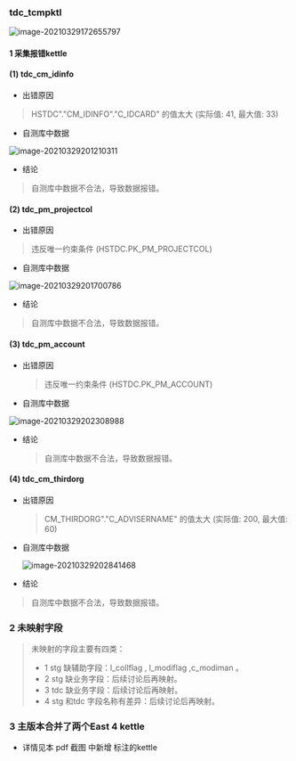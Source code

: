 ### tdc_tcmpktl

![image-20210329172655797](https://gitee.com/ZXiangC/picture/raw/master/img/image-20210329172655797.png)



#### 1 采集报错kettle 

#### (1) tdc_cm_idinfo

- 出错原因

> HSTDC"."CM_IDINFO"."C_IDCARD" 的值太大 (实际值: 41, 最大值: 33)

- 自测库中数据

![image-20210329201210311](https://gitee.com/ZXiangC/picture/raw/master/img/image-20210329201210311.png)

- 结论

> 自测库中数据不合法，导致数据报错。

#### (2) tdc_pm_projectcol

- 出错原因

> 违反唯一约束条件 (HSTDC.PK_PM_PROJECTCOL)

- 自测库中数据

![image-20210329201700786](https://gitee.com/ZXiangC/picture/raw/master/img/image-20210329201700786.png)

- 结论

> 自测库中数据不合法，导致数据报错。

#### (3) tdc_pm_account

- 出错原因

  > 违反唯一约束条件 (HSTDC.PK_PM_ACCOUNT)

- 自测库中数据

![image-20210329202308988](https://gitee.com/ZXiangC/picture/raw/master/img/image-20210329202308988.png)

- 结论

  > 自测库中数据不合法，导致数据报错。

#### (4) tdc_cm_thirdorg

- 出错原因

  > CM_THIRDORG"."C_ADVISERNAME" 的值太大 (实际值: 200, 最大值: 60)

- 自测库中数据

  ![image-20210329202841468](https://gitee.com/ZXiangC/picture/raw/master/img/image-20210329202841468.png)

- 结论

> 自测库中数据不合法，导致数据报错。

###  2 未映射字段

> 未映射的字段主要有四类：
>
> - 1 stg 缺辅助字段：l_collflag , l_modiflag ,c_modiman 。
> - 2 stg 缺业务字段：后续讨论后再映射。
> - 3 tdc 缺业务字段：后续讨论后再映射。
> - 4 stg 和tdc 字段名称有差异：后续讨论后再映射。

### 3 主版本合并了两个East 4 kettle

- 详情见本 pdf 截图 中新增 标注的kettle 
